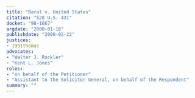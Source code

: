 ```yaml
---
title: "Baral v. United States"
citation: "528 U.S. 431"
docket: "98-1667"
argdate: "2000-01-18"
publishdate: "2000-02-22"
justices:
- 1991thomas
advocates:
- "Walter J. Rockler"
- "Kent L. Jones"
roles:
- "on behalf of the Petitioner"
- "Assistant to the Solicitor General, on behalf of the Respondent"
summary: ""
---
```


